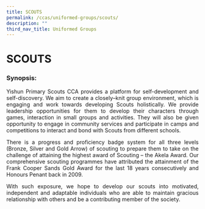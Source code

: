 ```yaml
---
title: SCOUTS
permalink: /ccas/uniformed-groups/scouts/
description: ""
third_nav_title: Uniformed Groups
---
```

# SCOUTS

### Synopsis:

<p style="text-align: justify;">Yishun Primary Scouts CCA provides a platform for self-development and self-discovery. We aim to create a closely–knit group environment, which is engaging and work towards developing Scouts holistically. We provide leadership opportunities for them to develop their characters through games, interaction in small groups and activities. They will also be given opportunity to engage in community services and participate in camps and competitions to interact and bond with Scouts from different schools.</p>  

<p style="text-align: justify;">There is a progress and proficiency badge system for all three levels (Bronze, Silver and Gold Arrow) of scouting to prepare them to take on the challenge of attaining the highest award of Scouting – the Akela Award. Our comprehensive scouting programmes have attributed the attainment of the Frank Cooper Sands Gold Award for the last 18 years consecutively and Honours Penant back in 2009.</p>  

<p style="text-align: justify;">With such exposure, we hope to develop our scouts into motivated, independent and adaptable individuals who are able to maintain gracious relationship with others and be a contributing member of the society.</p>